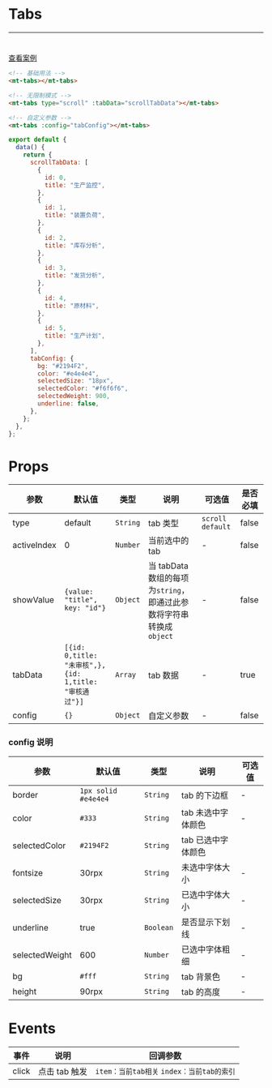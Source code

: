 # Tabs

---

#

[查看案例](https://env-00jxgns8zjjt-static.normal.cloudstatic.cn/index.html#/pages/base/tabs)

```html
<!-- 基础用法 -->
<mt-tabs></mt-tabs>

<!-- 无限制模式 -->
<mt-tabs type="scroll" :tabData="scrollTabData"></mt-tabs>

<!-- 自定义参数 -->
<mt-tabs :config="tabConfig"></mt-tabs>
```

```javascript
export default {
  data() {
    return {
      scrollTabData: [
        {
          id: 0,
          title: "生产监控",
        },
        {
          id: 1,
          title: "装置负荷",
        },
        {
          id: 2,
          title: "库存分析",
        },
        {
          id: 3,
          title: "发货分析",
        },
        {
          id: 4,
          title: "原材料",
        },
        {
          id: 5,
          title: "生产计划",
        },
      ],
      tabConfig: {
        bg: "#2194F2",
        color: "#e4e4e4",
        selectedSize: "18px",
        selectedColor: "#f6f6f6",
        selectedWeight: 900,
        underline: false,
      },
    };
  },
};
```

# Props

| 参数        | 默认值                                                 | 类型     | 说明                                                                | 可选值             | 是否必填 |
| ----------- | ------------------------------------------------------ | -------- | ------------------------------------------------------------------- | ------------------ | -------- |
| type        | default                                                | `String` | tab 类型                                                            | `scroll` `default` | false    |
| activeIndex | 0                                                      | `Number` | 当前选中的 tab                                                      | -                  | false    |
| showValue   | `{value: "title", key: "id"}`                          | `Object` | 当 tabData 数组的每项为`string`，即通过此参数将字符串转换成`object` | -                  | false    |
| tabData     | `[{id: 0,title: "未审核",},{id: 1,title: "审核通过"}]` | `Array`  | tab 数据                                                            | -                  | true     |
| config      | `{}`                                                   | `Object` | 自定义参数                                                          | -                  | false    |

### config 说明

| 参数           | 默认值              | 类型      | 说明               | 可选值 |
| -------------- | ------------------- | --------- | ------------------ | ------ |
| border         | `1px solid #e4e4e4` | `String`  | tab 的下边框       | -      |
| color          | `#333`              | `String`  | tab 未选中字体颜色 | -      |
| selectedColor  | `#2194F2`           | `String`  | tab 已选中字体颜色 |        |
| fontsize       | 30rpx               | `String`  | 未选中字体大小     | -      |
| selectedSize   | 30rpx               | `String`  | 已选中字体大小     | -      |
| underline      | true                | `Boolean` | 是否显示下划线     | -      |
| selectedWeight | 600                 | `Number`  | 已选中字体粗细     | -      |
| bg             | `#fff`              | `String`  | tab 背景色         | -      |
| height         | 90rpx               | `String`  | tab 的高度         | -      |

# Events

| 事件  | 说明          | 回调参数                                   |
| ----- | ------------- | ------------------------------------------ |
| click | 点击 tab 触发 | `item：当前tab相关` `index：当前tab的索引` |
